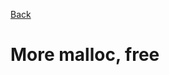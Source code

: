 <a href = "https://github.com/nyaliti/alx-low_level_programming">Back</a>
<h1> More malloc, free </h1>
